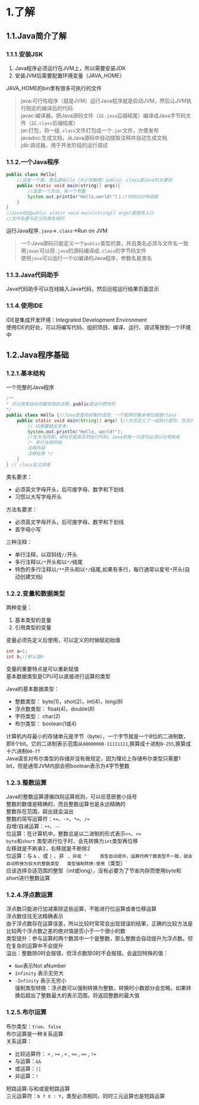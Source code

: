 # 1.了解
## 1.1.Java简介了解
### 1.1.1.安装JSK
1. Java程序必须运行在JVM上，所以需要安装JDK
2. 安装JVM后需要配置环境变量（JAVA_HOME）  

JAVA_HOME的bin里有很多可执行的文件
> java:可行性程序（就是JVM）运行Java程序就是启动JVM，然后让JVM执行指定的编译后的代码  
> javac:编译器，把Java源码文件（以`.java`后缀结尾）编译成Java字节码文件（以`.class`后缀结尾）  
> jar:打包，将一组`.class`文件打包成一个`.jar`文件，方便发布  
> javadoc:生成文档，从Java源码中自动提取注释并自动生成文档  
> jdb:调试器，用于开发阶段的运行调试  

### 1.1.2.一个Java程序
```java
public class Hello{
    //这是一个类，类名是Hello（大小写敏感）public、class是Java的关键词
    public static void main(string[] args){
        //这是一个方法，有一个参数
        System.out.printIn("Hello,world!")；//代码以分号结尾
    }
}
//Java规定public static void main(string[] args)是程序入口
//文件名要与定义的类名相同
```
运行Java程序`.java`->`.class`->Run on JVM  
> 一个Java源码只能定义一个`public`类型的类，并且类名必须与文件名一致  
> 用`javac`可以将`.java`的源码编译成`.class`的字节码文件  
> 使用`java`可以运行一个以编译的Java程序，参数名是类名  

### 1.1.3.Java代码助手
Java代码助手可以在线输入Java代码，然后远程运行结果页面显示  

### 1.1.4.使用IDE
IDE是集成开发环境：Integrated Development Environment  
使用IDE的好处，可以将编写代码、组织项目、编译、运行、调试等放到一个环境中  

## 1.2.Java程序基础
### 1.2.1.基本结构
一个完整的Java程序  
```java
/**
* 可以用来自动创建文档的注释，public是访问修饰符
*/
public class Hello {//Java是面向对象的语言，一个程序的基本单位就是class
    public static void main(String[] args) {//方法定义了一组执行语句，方法内部的代码将会被依次顺序执行
        // 向屏幕输出文本:
        System.out.println("Hello, world!");
        //在方法内部，语句才是真正的执行代码。Java的每一行语句必须以分号结束
        /* 多行注释开始
        注释内容
        注释结束 */
    }
} // class定义结束
```
类名要求：  
* 必须英文字母开头，后可接字母、数字和下划线
* 习惯以大写字母开头  

方法名要求：  
* 必须英文字母开头，后可接字母、数字和下划线
* 首字母小写  

三种注释：  
* 单行注释，以双斜线`//`开头  
* 多行注释以`/*`开头和以`*/`结尾
* 特色的多行注释以`/**`开头和以`*/`结尾,如果有多行，每行通常以星号`*`开头(自动创建文档)

### 1.2.2.变量和数据类型
两种变量：
1. 基本类型的变量  
2. 引用类型的变量

变量必须先定义后使用，可以定义的时候赋初始值  
```java
int a=1;
int b;//默认值0
```
变量的重要特点是可以重新赋值  
基本数据类型是CPU可以直接进行运算的类型  

Java的基本数据类型：  
* 整数类型： byte(1)，shot(2)，int(4)，long(8)  
* 浮点数类型： float(4)，double(8)  
* 字符类型： char(2)  
* 布尔类型： boolean(1或4) 

计算机内存最小的存储单元是字节（byte），一个字节就是一个8位的二进制数，即8个bit。它的二进制表示范围从`00000000-11111111`,换算成十进制`0-255`,换算成十六进制`00-ff`  
Java语言对布尔类型的存储并没有做规定，因为理论上存储布尔类型只需要1 bit，但是通常JVM内部会把boolean表示为4字节整数  

### 1.2.3.整数运算  
Java的整数运算遵循四则运算规则，可以任意嵌套小括号  
整数的数值是精确的，而且整数运算也是永远精确的  
整数存在范围，超出就会溢出  
整数的简写运算符：`+=`、`-+`、`*=`、`/=`  
自增/自减运算：`++`、`--`  
位运算：在计算机中，整数总是以二进制的形式表示`<<`、`>>`  
`byte`和`short` 类型进行位于时，会先转换为`int`类型再位移  
左移就是不断承2，右移就是不断除2  
位运算：与 `&` 、或 `|` 、非  ` 、异或 ^    
类型自动提升，运算时两个数类型不一致，就会自动转换为较大的整数类型  
类型强制转换:使用`（类型）`    
应该选择合适范围的整型（int或long），没有必要为了节省内存而使用byte和short进行整数运算  

### 1.2.4.浮点数运算  
浮点数只能进行加减乘除这些运算，不能进行位运算或者位移运算  
浮点数往往无法精确表示  
由于浮点数存在运算误差，所以比较时常常会出现错误的结果，正确的比较方法是比较两个浮点数之差的绝对值是否小于一个很小的数  
类型提升：参与运算的两个数其中一个是整数，那么整数会自动提升为浮点数。但在复杂的运算中不会提升    
溢出：整数除0时会报错，但浮点数除0时不会报错，会返回特殊的值：  
* `Nan`表示Not aNumber  
* `Infinity` 表示无穷大  
* `-Infinity` 表示无穷小  
强制类型转换：浮点数可以强制转换为整数，转换时小数部分会忽略，如果转换后超出了整数最大的表示范围，将返回整数的最大值   

### 1.2.5.布尔运算  
布尔类型：`true`、`false`  
布尔运算是一种关系运算  
关系运算：  
* 比较运算符： `>` , `>=` , `<` , `<=` , `==` , `!=`  
* 与运算：`&&`  
* 或运算：`||`  
* 非运算：`!`  

短路运算:与和或是短路运算  
三元运算符：`b ? X : Y`，类型必须相同，同时三元运算也是短路运算    
